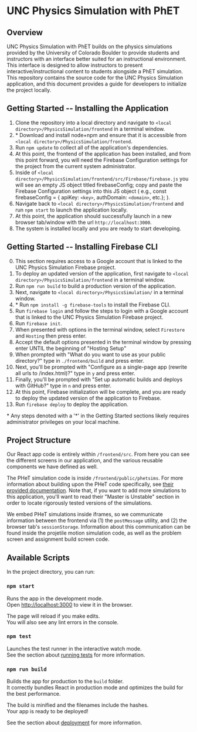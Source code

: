 # UNC Physics Simulation with PhET

## Overview
UNC Physics Simulation with PhET builds on the physics simulations provided by the University of Colorado Boulder to provide students and instructors with an interface better suited for an instructional environment. This interface is designed to allow instructors to present interactive/instructional content to students alongside a PhET simulation. This repository contains the source code for the UNC Physics Simulation application, and this document provides a guide for developers to initialize the project locally.

## Getting Started -- Installing the Application
  1. Clone the repository into a local directory and navigate to `<local directory>/PhysicsSimulation/frontend` in a terminal window.
  2. \* Download and install node+npm and ensure that it is accessible from `<local directory>/PhysicsSimulation/frontend`.
  3. Run `npm update` to collect all of the application's dependencies.
  4. At this point, the frontend of the application has been installed, and from this point forward, you will need the Firebase Configuration settings for the              project from the current system administrator.
  6. Inside of `<local directory>/PhysicsSimulation/frontend/src/Firebase/firebase.js` you will see an empty JS object titled firebaseConfig; copy and paste the            Firebase Configuration settings into this JS object ( e.g., const firebaseConfig = { apiKey: `<key>`, authDomain: `<domain>`, etc.}; ).
  7. Navigate back to `<local directory>/PhysicsSimulation/frontend` and run `npm start` to launch the application locally.
  8. At this point, the application should successfully launch in a new browser tab/window with the url `http://localhost:3000`.
  9. The system is installed locally and you are ready to start developing.

## Getting Started -- Installing Firebase CLI
  0. This section requires access to a Google account that is linked to the UNC Physics Simulation Firebase project.
  1. To deploy an updated version of the application, first navigate to `<local directory>/PhysicsSimulation/frontend` in a terminal window.
  2. Run `npm run build` to build a production version of the application.
  3. Next, navigate to `<local directory>/PhysicsSimulation/` in a terminal window.
  5. \* Run `npm install -g firebase-tools` to install the Firebase CLI.
  6. Run `firebase login` and follow the steps to login with a Google account that is linked to the UNC Physics Simulation Firebase project.
  7. Run `firebase init`.
  8. When presented with options in the terminal window, select `Firestore` and `Hosting` then press enter.
  9. Accept the default options presented in the terminal window by pressing enter UNTIL the beginning of "Hosting Setup"
  10. When prompted with "What do you want to use as your public directory?" type in `./frontend/build` and press enter.
  11. Next, you'll be prompted with "Configure as a single-page app (rewrite all urls to /index.html)?" type in `y` and press enter.
  12. Finally, you'll be prompted with "Set up automatic builds and deploys with GitHub?" type in `n` and press enter.
  13. At this point, Firebase initialization will be complete, and you are ready to deploy the updated version of the application to Firebase.
  14. Run `firebase deploy` to deploy the application.

\* Any steps denoted with a '\*' in the Getting Started sections likely requires administrator privileges on your local machine.

## Project Structure

Our React app code is entirely within `/frontend/src`. From here you can see the different screens in our application, and the various reusable components we have defined as well.

The PHeT simulation code is inside `/frontend/public/phetsims`. For more information about building upon the PHeT code specifically, see [their provided documentation](https://github.com/phetsims/phet-info/blob/master/doc/phet-development-overview.md). Note that, if you want to add more simulations to this application, you'll want to read their "Master is Unstable" section in order to locate rigorously tested versions of the simulations.

We embed PHeT simulations inside iframes, so we communicate information between the frontend via (1) the `postMessage` utility, and (2) the browser tab's `sessionStorage`. Information about this communication can be found inside the projetile motion simulation code, as well as the problem screen and assignment build screen code.

## Available Scripts

In the project directory, you can run:

### `npm start`

Runs the app in the development mode.\
Open [http://localhost:3000](http://localhost:3000) to view it in the browser.

The page will reload if you make edits.\
You will also see any lint errors in the console.

### `npm test`

Launches the test runner in the interactive watch mode.\
See the section about [running tests](https://facebook.github.io/create-react-app/docs/running-tests) for more information.

### `npm run build`

Builds the app for production to the `build` folder.\
It correctly bundles React in production mode and optimizes the build for the best performance.

The build is minified and the filenames include the hashes.\
Your app is ready to be deployed!

See the section about [deployment](https://facebook.github.io/create-react-app/docs/deployment) for more information.

